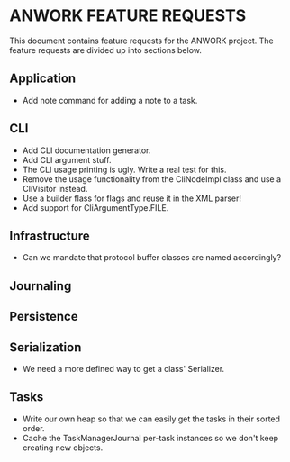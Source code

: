 # ANWORK FEATURE REQUESTS

This document contains feature requests for the ANWORK project. The feature requests are divided up
into sections below.

## Application
- Add note command for adding a note to a task.

## CLI
- Add CLI documentation generator.
- Add CLI argument stuff.
- The CLI usage printing is ugly. Write a real test for this.
- Remove the usage functionality from the CliNodeImpl class and use a CliVisitor instead.
- Use a builder flass for flags and reuse it in the XML parser!
- Add support for CliArgumentType.FILE.

## Infrastructure
- Can we mandate that protocol buffer classes are named accordingly?

## Journaling

## Persistence

## Serialization
- We need a more defined way to get a class' Serializer.

## Tasks
- Write our own heap so that we can easily get the tasks in their sorted order.
- Cache the TaskManagerJournal per-task instances so we don't keep creating new objects.